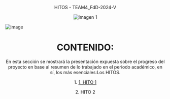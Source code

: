 

<p align="center">
        HITOS - TEAM4_FdD-2024-V
</p>


<p align="center">
        <img src="https://github.com/Fx2048/Team_4_FdD/assets/131219987/098ee59b-1f89-4ba2-847f-ce7039157a28" alt="Imagen 1">
    </p>

![image]()

<h1 align="center">CONTENIDO:</h1>

<p align="center">En esta sección se mostrará la presentación expuesta sobre el progreso del proyecto en base al resumen de lo trabajado en el periodo académico, en sí, los más esenciales:Los HITOS. </p>

<p align="center">
        1. <a href="link">1. HITO 1</a>
    </p>
    
 <p align="center">2. HITO 2</p>

</body>



